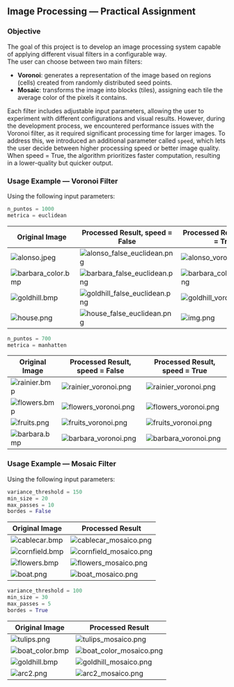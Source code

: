 ## Image Processing — Practical Assignment

### Objective

The goal of this project is to develop an image processing system capable of applying different visual filters in a configurable way.  
The user can choose between two main filters:

- **Voronoi**: generates a representation of the image based on regions (cells) created from randomly distributed seed points.
- **Mosaic**: transforms the image into blocks (tiles), assigning each tile the average color of the pixels it contains.

Each filter includes adjustable input parameters, allowing the user to experiment with different configurations and visual results. However, during the development process, we encountered performance issues with the Voronoi filter, as it required significant processing time for larger images. To address this, we introduced an additional parameter called `speed`, which lets the user decide between higher processing speed or better image quality. When speed = True, the algorithm prioritizes faster computation, resulting in a lower-quality but quicker output. 

### Usage Example — Voronoi Filter

Using the following input parameters:

```python
n_puntos = 1000
metrica = euclidean
```

| Original Image                                      | Processed Result, speed = False                                                      |  Processed Result, speed = True                                               |
|-----------------------------------------------------|--------------------------------------------------------------------------------------| ------------------------------------------------------------------------------|
| ![alonso.jpeg](test_images/alonso.jpeg)             | ![alonso_false_euclidean.png](data/data6-eucl-1000-f/alonso_false_euclidean.png)     | ![alonso_voronoi.png](data/data3-eucl-1000/alonso_voronoi.png)               |
| ![barbara_color.bmp](test_images/barbara_color.bmp) | ![barbara_false_euclidean.png](data/data6-eucl-1000-f/barbara_false_euclidean.png)   |![barbara_color_voronoi.png](data/data3-eucl-1000/barbara_color_voronoi.png) |
| ![goldhill.bmp](test_images/goldhill.bmp)           | ![goldhill_false_euclidean.png](data/data6-eucl-1000-f/goldhill_false_euclidean.png) | ![goldhill_voronoi.png](data/data3-eucl-1000/goldhill_voronoi.png) |
| ![house.png](test_images/house.png)                 | ![house_false_euclidean.png](data/data6-eucl-1000-f/house_false_euclidean.png)       | ![img.png](data/data3-eucl-1000/img.png) |

```python
n_puntos = 700
metrica = manhatten
```
| Original Image                           | Processed Result, speed = False                                   | Processed Result, speed = True                                                |
|------------------------------------------|-------------------------------------------------------------------|-----------------------------------------------------------------|
| ![rainier.bmp](test_images/rainier.bmp)  | ![rainier_voronoi.png](data/data5-manh-700-f/rainier_voronoi.png) | ![rainier_voronoi.png](data/data4-manh-700/rainier_voronoi.png) |
| ![flowers.bmp](test_images/flowers.bmp)  | ![flowers_voronoi.png](data/data5-manh-700-f/flowers_voronoi.png) | ![flowers_voronoi.png](data/data4-manh-700/flowers_voronoi.png) |
| ![fruits.png](test_images/fruits.png)    | ![fruits_voronoi.png](data/data5-manh-700-f/fruits_voronoi.png)   | ![fruits_voronoi.png](data/data4-manh-700/fruits_voronoi.png)   |
| ![barbara.bmp](test_images/barbara.bmp)  | ![barbara_voronoi.png](data/data5-manh-700-f/barbara_voronoi.png) | ![barbara_voronoi.png](data/data4-manh-700/barbara_voronoi.png) |


### Usage Example — Mosaic Filter

Using the following input parameters:

```python
variance_threshold = 150
min_size = 20
max_passes = 10
bordes = False
```

| Original Image                              | Processed Result                                     |
|---------------------------------------------|------------------------------------------------------|
| ![cablecar.bmp](test_images/cablecar.bmp)   | ![cablecar_mosaico.png](data/cablecar_mosaico.png)   |
| ![cornfield.bmp](test_images/cornfield.bmp) | ![cornfield_mosaico.png](data/cornfield_mosaico.png) |
| ![flowers.bmp](test_images/flowers.bmp)     | ![flowers_mosaico.png](data/flowers_mosaico.png)     |
| ![boat.png](test_images/boat.png)           | ![boat_mosaico.png](data/boat_mosaico.png)           |

```python
variance_threshold = 100
min_size = 30
max_passes = 5
bordes = True
```

| Original Image                                | Processed Result                                       |
|-----------------------------------------------|--------------------------------------------------------|
| ![tulips.png](test_images/tulips.png)         | ![tulips_mosaico.png](data/tulips_mosaico.png)         |
| ![boat_color.bmp](test_images/boat_color.bmp) | ![boat_color_mosaico.png](data/boat_color_mosaico.png) |
| ![goldhill.bmp](test_images/goldhill.bmp)     | ![goldhill_mosaico.png](data/goldhill_mosaico.png)     |
| ![arc2.png](test_images/arc2.png)             | ![arc2_mosaico.png](data/arc2_mosaico.png)             |
